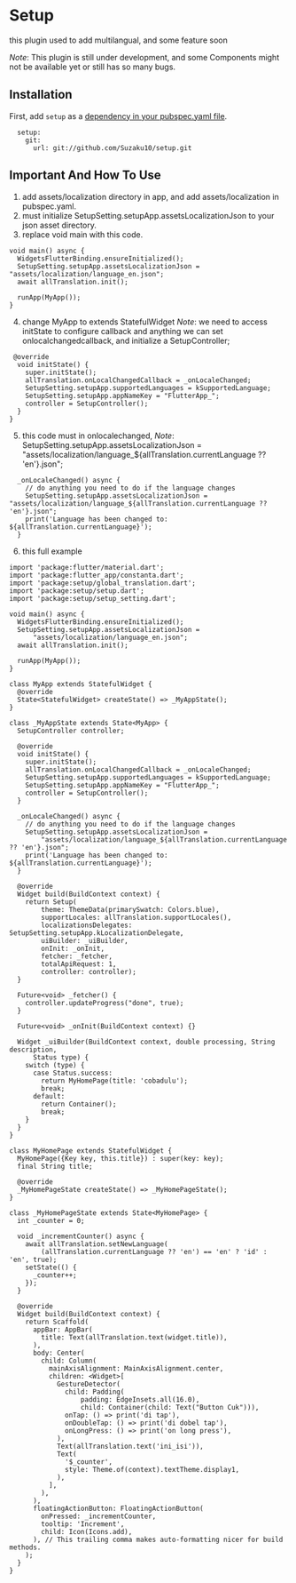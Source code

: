 # Setup

this plugin used to add multilangual, and some feature soon

*Note*: This plugin is still under development, and some Components might not be available yet or still has so many bugs.

## Installation

First, add `setup` as a [dependency in your pubspec.yaml file](https://flutter.io/platform-plugins/).

```
  setup:
    git:
      url: git://github.com/Suzaku10/setup.git
```

## Important And How To Use
1. add assets/localization directory in app, and add assets/localization in pubspec.yaml.
2. must initialize SetupSetting.setupApp.assetsLocalizationJson to your json asset directory.
3. replace void main with this code.

```
void main() async {
  WidgetsFlutterBinding.ensureInitialized();
  SetupSetting.setupApp.assetsLocalizationJson = "assets/localization/language_en.json";
  await allTranslation.init();

  runApp(MyApp());
}
```

4. change MyApp to extends StatefulWidget
*Note*: we need to access initState to configure callback and anything
we can set onlocalchangedcallback, and initialize a SetupController;
```
 @override
  void initState() {
    super.initState();
    allTranslation.onLocalChangedCallback = _onLocaleChanged;
    SetupSetting.setupApp.supportedLanguages = kSupportedLanguage;
    SetupSetting.setupApp.appNameKey = "FlutterApp_";
    controller = SetupController();
  }
}
```

5. this code must in onlocalechanged,
*Note*: SetupSetting.setupApp.assetsLocalizationJson = "assets/localization/language_${allTranslation.currentLanguage ?? 'en'}.json";
```
  _onLocaleChanged() async {
    // do anything you need to do if the language changes
    SetupSetting.setupApp.assetsLocalizationJson = "assets/localization/language_${allTranslation.currentLanguage ?? 'en'}.json";
    print('Language has been changed to: ${allTranslation.currentLanguage}');
  }
```

6. this full example
```
import 'package:flutter/material.dart';
import 'package:flutter_app/constanta.dart';
import 'package:setup/global_translation.dart';
import 'package:setup/setup.dart';
import 'package:setup/setup_setting.dart';

void main() async {
  WidgetsFlutterBinding.ensureInitialized();
  SetupSetting.setupApp.assetsLocalizationJson =
      "assets/localization/language_en.json";
  await allTranslation.init();

  runApp(MyApp());
}

class MyApp extends StatefulWidget {
  @override
  State<StatefulWidget> createState() => _MyAppState();
}

class _MyAppState extends State<MyApp> {
  SetupController controller;

  @override
  void initState() {
    super.initState();
    allTranslation.onLocalChangedCallback = _onLocaleChanged;
    SetupSetting.setupApp.supportedLanguages = kSupportedLanguage;
    SetupSetting.setupApp.appNameKey = "FlutterApp_";
    controller = SetupController();
  }

  _onLocaleChanged() async {
    // do anything you need to do if the language changes
    SetupSetting.setupApp.assetsLocalizationJson =
        "assets/localization/language_${allTranslation.currentLanguage ?? 'en'}.json";
    print('Language has been changed to: ${allTranslation.currentLanguage}');
  }

  @override
  Widget build(BuildContext context) {
    return Setup(
        theme: ThemeData(primarySwatch: Colors.blue),
        supportLocales: allTranslation.supportLocales(),
        localizationsDelegates: SetupSetting.setupApp.kLocalizationDelegate,
        uiBuilder: _uiBuilder,
        onInit: _onInit,
        fetcher: _fetcher,
        totalApiRequest: 1,
        controller: controller);
  }

  Future<void> _fetcher() {
    controller.updateProgress("done", true);
  }

  Future<void> _onInit(BuildContext context) {}

  Widget _uiBuilder(BuildContext context, double processing, String description,
      Status type) {
    switch (type) {
      case Status.success:
        return MyHomePage(title: 'cobadulu');
        break;
      default:
        return Container();
        break;
    }
  }
}

class MyHomePage extends StatefulWidget {
  MyHomePage({Key key, this.title}) : super(key: key);
  final String title;

  @override
  _MyHomePageState createState() => _MyHomePageState();
}

class _MyHomePageState extends State<MyHomePage> {
  int _counter = 0;

  void _incrementCounter() async {
    await allTranslation.setNewLanguage(
        (allTranslation.currentLanguage ?? 'en') == 'en' ? 'id' : 'en', true);
    setState(() {
      _counter++;
    });
  }

  @override
  Widget build(BuildContext context) {
    return Scaffold(
      appBar: AppBar(
        title: Text(allTranslation.text(widget.title)),
      ),
      body: Center(
        child: Column(
          mainAxisAlignment: MainAxisAlignment.center,
          children: <Widget>[
            GestureDetector(
              child: Padding(
                  padding: EdgeInsets.all(16.0),
                  child: Container(child: Text("Button Cuk"))),
              onTap: () => print('di tap'),
              onDoubleTap: () => print('di dobel tap'),
              onLongPress: () => print('on long press'),
            ),
            Text(allTranslation.text('ini_isi')),
            Text(
              '$_counter',
              style: Theme.of(context).textTheme.display1,
            ),
          ],
        ),
      ),
      floatingActionButton: FloatingActionButton(
        onPressed: _incrementCounter,
        tooltip: 'Increment',
        child: Icon(Icons.add),
      ), // This trailing comma makes auto-formatting nicer for build methods.
    );
  }
}

```


